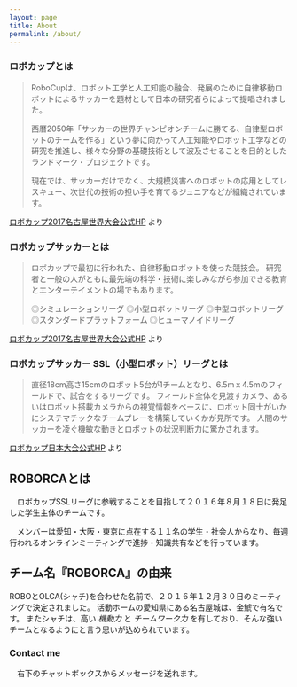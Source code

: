 ```yaml
---
layout: page
title: About
permalink: /about/
---
```



### ロボカップとは

> RoboCupは、ロボット工学と人工知能の融合、発展のために自律移動ロボットによるサッカーを題材として日本の研究者らによって提唱されました。
> 
> 西暦2050年「サッカーの世界チャンピオンチームに勝てる、自律型ロボットのチームを作る」という夢に向かって人工知能やロボット工学などの研究を推進し、様々な分野の基礎技術として波及させることを目的としたランドマーク・プロジェクトです。
> 
> 現在では、サッカーだけでなく、大規模災害へのロボットの応用としてレスキュー、次世代の技術の担い手を育てるジュニアなどが組織されています。

[ロボカップ2017名古屋世界大会公式HP](http://www.robocup2017.org) より

### ロボカップサッカーとは

> ロボカップで最初に行われた、自律移動ロボットを使った競技会。
> 研究者と一般の人がともに最先端の科学・技術に楽しみながら参加できる教育とエンターテイメントの場でもあります。
> 
> ◎シミュレーションリーグ
> ◎小型ロボットリーグ
> ◎中型ロボットリーグ
> ◎スタンダードプラットフォーム
> ◎ヒューマノイドリーグ

[ロボカップ2017名古屋世界大会公式HP](http://www.robocup2017.org) より

### ロボカップサッカー SSL（小型ロボット）リーグとは

> 直径18cm高さ15cmのロボット5台が1チームとなり、6.5mｘ4.5mのフィールドで、試合をするリーグです。
> フィールド全体を見渡すカメラ、あるいはロボット搭載カメラからの視覚情報をベースに、ロボット同士がいかにシステマチックなチームプレーを構築していくかが見所です。
> 人間のサッカーを凌ぐ機敏な動きとロボットの状況判断力に驚かされます。

[ロボカップ日本大会公式HP](http://www.robocup.or.jp/original/soccer.html) より

## ROBORCAとは

　ロボカップSSLリーグに参戦することを目指して２０１６年８月１８日に発足した学生主体のチームです。 

　メンバーは愛知・大阪・東京に点在する１１名の学生・社会人からなり、毎週行われるオンラインミーティングで進捗・知識共有などを行っています。

## チーム名『ROBORCA』の由来

ROBOとOLCA(シャチ)を合わせた名前で、２０１６年１２月３０日のミーティングで決定されました。
活動ホームの愛知県にある名古屋城は、金鯱で有名です。
またシャチは、高い *機動力* と *チームワーク力* を有しており、そんな強いチームとなるようにと言う思いが込められています。
 
### Contact me
　右下のチャットボックスからメッセージを送れます。
 
 
<p><script src='https://cdn.slaask.com/chat.js'></script>
<script>
    _slaask.init('74279122827165cc7ae4d927faba9f0c');
</script></p>

